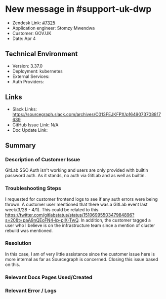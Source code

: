 # New message in #support-uk-dwp <!-- Ticket Title  Hint: include keywords to make it searchable -->

- Zendesk Link: [#7325](https://sourcegraph.zendesk.com/agent/tickets/7325)
- Application engineer: Stomzy Mwendwa
- Customer: GOV.UK <!-- Redact if this contains personally identifying information -->
- Date: Apr 4

<!-- Data populated from integration, speak to Ben Gordon or Michael Bali if not working -->
<!-- During Internal team trial, fill missing data manually (we are waiting for all data to sync) -->

## Technical Environment
- Version: 3.37.0​
- Deployment: kubernetes
- External Services:
- Auth Providers:


## Links
<!-- Data for application engineer manual entry -->
- Slack Links: https://sourcegraph.slack.com/archives/C013FEJKFPX/p1649073708817639 
- GitHub Issue Link: N/A
- Doc Update Link:

## Summary
### Description of Customer Issue
GitLab SSO Auth isn't working and users are only provided with builtin password auth. As it stands, no auth via GitLab and as well as builtin. 
### Troubleshooting Steps
I requested for customer frontend logs to see if any auth errors were being thrown. A customer user mentioned that there was a GitLab event last week(3/28 - 4/1). This could be related to this https://twitter.com/gitlabstatus/status/1510699550347984896?s=20&t=paA9nQEoFN4-lp-pIX-TwQ. In addition, the customer tagged a user who I believe is on the infrastructure team since a mention of cluster rebuild was mentioned.
### Resolution
In this case, I am of very little assistance since the customer issue here is more internal as far as Sourcegraph is concerned. Closing this issue based on this.
### Relevant Docs Pages Used/Created

### Relevant Error / Logs
<!-- Please redact keys, tokens, and personal identifying information -->
